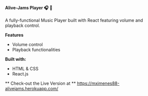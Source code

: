 #### Alive-Jams Player  :headphones: :musical_score:


A fully-functional Music Player built with React featuring volume and playback control.

**Features**
* Volume control
* Playback functionalities

**Built with:**
* HTML & CSS  
* React.js



** Check-out the Live Version at ** https://mximenes88-alivejams.herokuapp.com/

